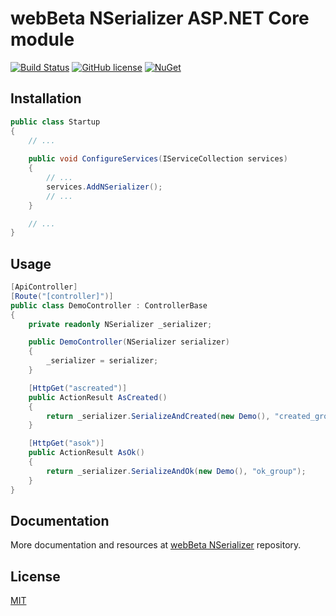 # webBeta NSerializer ASP.NET Core module

[![Build Status](https://travis-ci.com/webbeta/NSerializer.AspNetCore.svg?branch=master)](https://travis-ci.com/webbeta/NSerializer.AspNetCore)
[![GitHub license](https://img.shields.io/badge/License-MIT-yellow.svg)](LICENSE)
[![NuGet](https://buildstats.info/nuget/webBeta.NSerializer.AspNetCore)](http://www.nuget.org/packages/webBeta.NSerializer.AspNetCore)

## Installation

```csharp
public class Startup
{
    // ...
    
    public void ConfigureServices(IServiceCollection services)
    {
        // ...
        services.AddNSerializer();
        // ...
    }

    // ...
}
```

## Usage

```csharp
[ApiController]
[Route("[controller]")]
public class DemoController : ControllerBase
{
    private readonly NSerializer _serializer;

    public DemoController(NSerializer serializer)
    {
        _serializer = serializer;
    }

    [HttpGet("ascreated")]
    public ActionResult AsCreated()
    {
        return _serializer.SerializeAndCreated(new Demo(), "created_group");
    }

    [HttpGet("asok")]
    public ActionResult AsOk()
    {
        return _serializer.SerializeAndOk(new Demo(), "ok_group");
    }
}
```

## Documentation

More documentation and resources at [webBeta NSerializer](https://github.com/webbeta/NSerializer) repository.

## License

[MIT](LICENSE)
